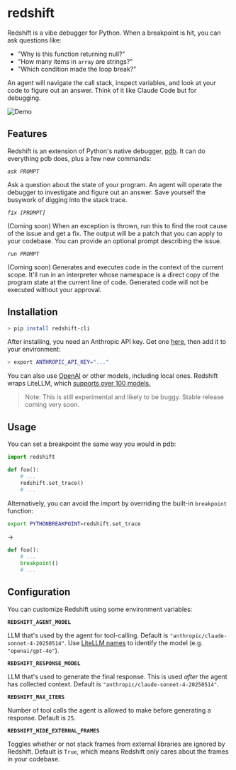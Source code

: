 # redshift

Redshift is a vibe debugger for Python. When a breakpoint is hit, you can ask questions like:

- "Why is this function returning null?"
- "How many items in `array` are strings?"
- "Which condition made the loop break?"

An agent will navigate the call stack, inspect variables, and look at your code to figure out an answer. Think of it like Claude Code but for debugging.

![Demo](./demo.gif)

## Features

Redshift is an extension of Python's native debugger, [pdb](https://docs.python.org/3/library/pdb.html). It can do everything pdb does, plus a few new commands:

_`ask PROMPT`_

Ask a question about the state of your program. An agent will operate the debugger to investigate and figure out an answer. Save yourself the busywork of digging into the stack trace.

_`fix [PROMPT]`_

(Coming soon) When an exception is thrown, run this to find the root cause of the issue and get a fix. The output will be a patch that you can apply to your codebase. You can provide an optional prompt describing the issue.

_`run PROMPT`_

(Coming soon) Generates and executes code in the context of the current scope. It'll run in an interpreter whose namespace is a direct copy of the program state at the current line of code. Generated code will not be executed without your approval.

## Installation

```bash
> pip install redshift-cli
```

After installing, you need an Anthropic API key. Get one [here,](https://console.anthropic.com/settings/keys) then add it to your environment:

```bash
> export ANTHROPIC_API_KEY="..."
```

You can also use [OpenAI](https://platform.openai.com/api-keys) or other models, including local ones. Redshift wraps LiteLLM, which [supports over 100 models.](https://docs.litellm.ai/docs/providers)

> Note: This is still experimental and likely to be buggy. Stable release coming very soon.

## Usage

You can set a breakpoint the same way you would in pdb:

```python
import redshift

def foo():
    # ...
    redshift.set_trace()
    # ...
```

Alternatively, you can avoid the import by overriding the built-in `breakpoint` function:

```bash
export PYTHONBREAKPOINT=redshift.set_trace
```

->

```python
def foo():
    # ...
    breakpoint()
    # ...
```

<!-- You can also invoke Redshift from the command-line:

```bash
> redshift [-c command] (-m module | pyfile) [args ...]
```

Redshift will automatically enter post-mortem debugging if your program throws an exception. -->

## Configuration

You can customize Redshift using some environment variables:

**`REDSHIFT_AGENT_MODEL`**

LLM that's used by the agent for tool-calling. Default is `"anthropic/claude-sonnet-4-20250514"`. Use [LiteLLM names](https://docs.litellm.ai/docs/providers) to identify the model (e.g. `"openai/gpt-4o"`).

**`REDSHIFT_RESPONSE_MODEL`**

LLM that's used to generate the final response. This is used _after_ the agent has collected context. Default is `"anthropic/claude-sonnet-4-20250514"`.

**`REDSHIFT_MAX_ITERS`**

Number of tool calls the agent is allowed to make before generating a response. Default is `25`.

**`REDSHIFT_HIDE_EXTERNAL_FRAMES`**

Toggles whether or not stack frames from external libraries are ignored by Redshift. Default is `True`, which means Redshift only cares about the frames in your codebase.
